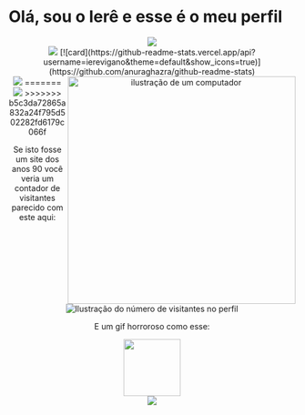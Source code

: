 #      Olá, sou o Ierê e esse é o meu perfil
<div align="center">
<img src="https://raw.githubusercontent.com/SamirPaulb/SamirPaulb/refs/heads/main/assets/rainbow-superthin.webp">
  <br>
<img src="https://github-readme-stats.vercel.app/api/top-langs/?username=ierevigano&layout=pie&langs_count=16&theme=dark">
<HEAD></HEAD>
[![card](https://github-readme-stats.vercel.app/api?username=ierevigano&theme=default&show_icons=true)](https://github.com/anuraghazra/github-readme-stats)
<div align="center">
<img src="https://raw.githubusercontent.com/SamirPaulb/SamirPaulb/refs/heads/main/assets/rainbow-superthin.webp">
<img src="https://raw.githubusercontent.com/MicaelliMedeiros/micaellimedeiros/master/image/computer-illustration.png" alt="ilustração de um computador" min-width="400px" max-width="400px" width="400px" align="right">
=======

<div align="center">
<img src="https://raw.githubusercontent.com/SamirPaulb/SamirPaulb/refs/heads/main/assets/rainbow-superthin.webp">
>>>>>>> b5c3da72865a832a24f795d502282fd6179c066f
<p>Se isto fosse um site dos anos 90 você veria um contador de visitantes parecido com este aqui:</p>
  <img
    src="https://profile-counter.glitch.me/ierevigano/count.svg"
    alt="Ilustração do número de visitantes no perfil"
  />
  <p>E um gif horroroso como esse:</p>
  <img src="https://media1.tenor.com/m/0tv0M1mz0KUAAAAC/bike-fail.gif" width="100">
</div>
<div align="center">
<img src="https://raw.githubusercontent.com/SamirPaulb/SamirPaulb/refs/heads/main/assets/rainbow-superthin.webp">

